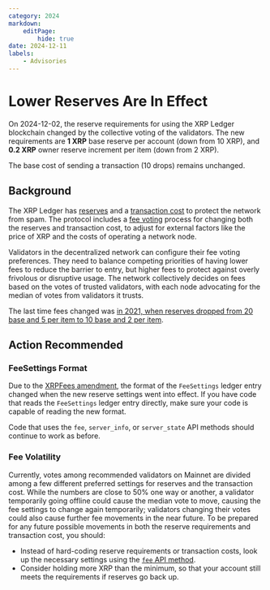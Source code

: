 ```yaml
---
category: 2024
markdown:
    editPage:
        hide: true
date: 2024-12-11
labels:
    - Advisories
---
```

# Lower Reserves Are In Effect

On 2024-12-02, the reserve requirements for using the XRP Ledger blockchain changed by the collective voting of the validators. The new requirements are **1 XRP** base reserve per account (down from 10 XRP), and **0.2 XRP** owner reserve increment per item (down from 2 XRP).

The base cost of sending a transaction (10 drops) remains unchanged.

## Background

The XRP Ledger has [reserves](../../docs/concepts/accounts/reserves.md) and a [transaction cost](../../docs/concepts/transactions/transaction-cost.md) to protect the network from spam. The protocol includes a [fee voting](../../docs/concepts/consensus-protocol/fee-voting.md) process for changing both the reserves and transaction cost, to adjust for external factors like the price of XRP and the costs of operating a network node.

Validators in the decentralized network can configure their fee voting preferences. They need to balance competing priorities of having lower fees to reduce the barrier to entry, but higher fees to protect against overly frivolous or disruptive usage. The network collectively decides on fees based on the votes of trusted validators, with each node advocating for the median of votes from validators it trusts.

The last time fees changed was [in 2021, when reserves dropped from 20 base and 5 per item to 10 base and 2 per item](../2021/reserves-lowered.md).

## Action Recommended

### FeeSettings Format

Due to the [XRPFees amendment](../../resources/known-amendments.md#xrpfees), the format of the `FeeSettings` ledger entry changed when the new reserve settings went into effect. If you have code that reads the `FeeSettings` ledger entry directly, make sure your code is capable of reading the new format.

Code that uses the `fee`, `server_info`, or `server_state` API methods should continue to work as before.

### Fee Volatility

Currently, votes among recommended validators on Mainnet are divided among a few different preferred settings for reserves and the transaction cost. While the numbers are close to 50% one way or another, a validator temporarily going offline could cause the median vote to move, causing the fee settings to change again temporarily; validators changing their votes could also cause further fee movements in the near future. To be prepared for any future possible movements in both the reserve requirements and transaction cost, you should:

- Instead of hard-coding reserve requirements or transaction costs, look up the necessary settings using the [`fee` API method](../../docs/references/http-websocket-apis/public-api-methods/server-info-methods/fee.md).
- Consider holding more XRP than the minimum, so that your account still meets the requirements if reserves go back up.
